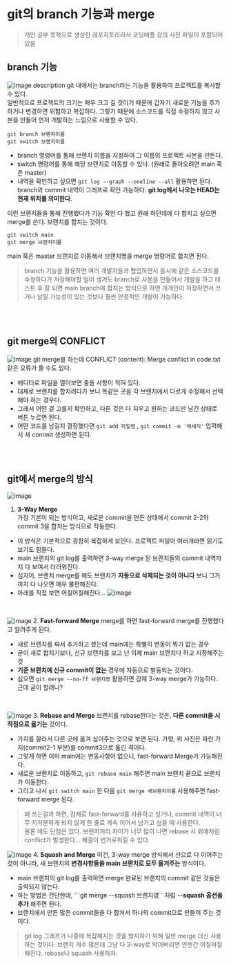 # git의 branch 기능과 merge

> 개인 공부 목적으로 생성한 레포지토리라서 코딩애플 강의 사진 파일이 포함되어 있음

## branch 기능
![image description](https://github.com/user-attachments/assets/f0ad55fa-0c02-4997-8dc1-c72637fbff5b)
git 내에서는 branch라는 기능을 활용하여 프로젝트를 복사할 수 있다.   
일반적으로 프로젝트의 크기는 매우 크고 길 것이기 때문에 갑자기 새로운 기능을 추가하거나 변경하면 위험하고 복잡하다. 그렇기 때문에 소스코드를 직접 수정하지 않고 사본을 만들어 먼저 개발하는 느낌으로 사용할 수 있다.

```
git branch 브랜치이름
git switch 브랜치이름
```
- branch 명령어를 통해 브랜치 이름을 지정하여 그 이름의 프로젝트 사본을 만든다.
- switch 명령어를 통해 해당 브랜치로 이동할 수 있다. (원래로 돌아오려면 main 혹은 master)
- 내역을 확인하고 싶으면 ```git log --graph --oneline --all``` 활용하면 된다. branch와 commit 내역이 그래프로 확인 가능하다. **git log에서 나오는 HEAD는 현재 위치를 의미한다.**

이런 브랜치들을 통해 진행했다가 기능 확인 다 했고 원래 하던데에 다 합치고 싶으면 merge를 쓴다. 브랜치를 합치는 것이다.
```
git switch main
git merge 브랜치이름
```
main 혹은 master 브랜치로 이동해서 브랜치명을 merge 명령어로 합치면 된다.

> branch 기능을 활용하면 여러 개발자들과 협업하면서 동시에 같은 소스코드를 수정하다가 저장해야할 일이 생겨도 branch로 사본을 만들어서 개발을 하고 테스트 후 잘 되면 main branch에 합치는 방식으로 하면 개개인이 저장하면서 쓰거나 날릴 가능성이 있는 것보다 훨씬 안정적인 개발이 가능하다.
<br>
<br>

## git merge의 CONFLICT
![image](https://github.com/user-attachments/assets/cca03629-59ae-45f7-9503-66e6c62486f8)
git merge를 하는데 CONFLICT (content): Merge conflict in code.txt 같은 오류가 뜰 수도 있다.   
- 에디터로 파일을 열어보면 충돌 사항이 적혀 있다.
- 대체로 브랜치를 합치려다가 보니 똑같은 곳을 각 브랜치에서 다르게 수정해서 선택해야 하는 경우다.
- 그래서 어떤 걸 고를지 확인하고, 다른 것은 다 지우고 원하는 코드만 남긴 상태로 버튼 누르면 된다.
- 어떤 코드를 남길지 결정했다면 ```git add 파일명``` , ```git commit -m '메세지'``` 입력해서 새 commit 생성하면 된다.
<br>
<br>

## git에서 merge의 방식
![image](https://github.com/user-attachments/assets/d0534cf0-8c45-4e70-b90e-1a951fd07f19)
1. **3-Way Merge**   
가장 기본이 되는 방식이고, 새로운 commit을 만든 상태에서 commit 2-2와 commit 3을 합치는 방식으로 작동한다.
- 이 방식은 기본적으로 굉장히 복잡하게 보인다. 프로젝트 파일이 여러개라면 읽기도 보기도 힘들다.
- main 브랜치의 git log를 출력하면 3-way merge 된 브랜치들의 commit 내역까지 다 보여서 더러워진다.
- 심지어, 브랜치 merge를 해도 브랜치가 **자동으로 삭제되는 것이 아니다** 보니 그거까지 다 나오면 매우 불편해진다.
- 아래를 직접 보면 어질어질해진다...
![image](https://github.com/user-attachments/assets/4816811f-4110-4f1d-a0f1-5214ae61685b)
<br>

![image](https://github.com/user-attachments/assets/46d89c00-6c88-48a0-a5cf-58120bf5f793)
2. **Fast-forward Merge**
merge를 하면 fast-forward merge를 진행했다고 알려주게 된다.
- 새로 브랜치를 짜서 추가하고 했는데 main에는 특별히 변동이 뭐가 없는 경우
- 굳이 새로 합치기보다, 신규 브랜치를 보고 넌 이제 main 브랜치다 하고 지정해주는 것
- **기준 브랜치에 신규 commit이 없는** 경우에 자동으로 발동되는 것이다.
- 싫으면 ```git merge --no-ff 브랜치명``` 활용하면 강제 3-way merge가 가능하다. 근데 굳이 할려나?
<br>

![image](https://github.com/user-attachments/assets/466d9483-7649-49b5-844a-8fe8caa0ce5b)
3. **Rebase and Merge**
브랜치를 rebase한다는 것은, **다른 commit을 시작점으로 옮기는** 것이다.
- 가지를 잘라서 다른 곳에 옮겨 심어주는 것으로 보면 된다. 가령, 위 사진은 파란 가지(commit2-1 부분)를 commit3으로 옮긴 격이다.
- 그렇게 하면 이미 main에는 변동사항이 없으니, fast-forward Merge가 가능해진다.
- 새로운 브랜치로 이동하고, ```git rebase main``` 해주면 main 브랜치 끝으로 브랜치가 이동한다.
- 그리고 나서 ```git switch main``` 한 다음 ```git merge 새브랜치이름``` 사용해주면 fast-forward merge 된다.

> 왜 쓰는걸까 하면, 강제로 fast-forward를 사용하고 싶거나, commit 내역이 너무 지저분하게 되지 않게 한 줄로 계속 이어서 남기고 싶을 때 사용한다. <br>
  물론 얘도 단점은 있다. 브랜치끼리 차이가 너무 많이 나면 rebase 시 위에처럼 conflict가 발생한다... 해결이 번거로워질 수 있다.

![image](https://github.com/user-attachments/assets/141bd1f9-e7c0-4ca0-8412-6a9c798f5731)
4. **Squash and Merge**
이건, 3-way merge 방식에서 선으로 다 이어주는 것이 아니라, 새 브랜치의 **변경사항들을 main 브랜치로 모두 옮겨주는** 방식이다.
- main 브랜치의 git log를 출력하면 merge 완료된 브랜치의 commit 같은 것들은 출력되지 않는다.
- 하는 방법은 간단한데, ```git merge --squash 브랜치명`` 처럼 **--squash 옵션을 추가** 해주면 된다.
- 브랜치에서 만든 많은 commit들을 다 합쳐서 하나의 commit으로 만들어 주는 것이다.

> git log 그래프가 나중에 복잡해지는 것을 방지하기 위해 일반 merge 대신 사용하는 것이다. 브랜치 개수 많은데 그냥 다 3-way로 박아버리면 언젠간 어질어질해진다. rebase나 squash 사용하자.




